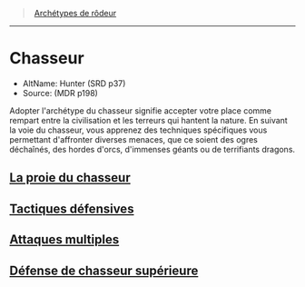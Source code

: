 ﻿>  [Archétypes de rôdeur](ranger_hd.md#archétypes-de-rôdeurs)

---


# Chasseur

- AltName: Hunter (SRD p37)
- Source: (MDR p198)

Adopter l'archétype du chasseur signifie accepter votre place comme rempart entre la civilisation et les terreurs qui hantent la nature. En suivant la voie du chasseur, vous apprenez des techniques spécifiques vous permettant d'affronter diverses menaces, que ce soient des ogres déchaînés, des hordes d'orcs, d'immenses géants ou de terrifiants dragons.



## [La proie du chasseur](hd_ranger_hunter_la_proie_du_chasseur.md)



## [Tactiques défensives](hd_ranger_hunter_tactiques_defensives.md)



## [Attaques multiples](hd_ranger_hunter_attaques_multiples.md)



## [Défense de chasseur supérieure](hd_ranger_hunter_defense_de_chasseur_superieure.md)

